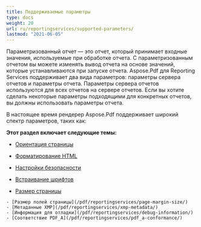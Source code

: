 ```yaml
---
title: Поддерживаемые параметры
type: docs
weight: 20
url: ru/reportingservices/supported-parameters/
lastmod: "2021-06-05"
---
```


Параметризованный отчет — это отчет, который принимает входные значения, используемые при обработке отчета. С параметризованным отчетом вы можете изменять вывод отчета на основе значений, которые устанавливаются при запуске отчета. Aspose.Pdf для Reporting Services поддерживает два вида параметров: параметры сервера отчетов и параметры отчета. Параметры сервера отчетов используются для всех отчетов на сервере отчетов. Если вы хотите сделать некоторые параметры подходящими для конкретных отчетов, вы должны использовать параметры отчета.

В настоящее время рендерер Aspose.Pdf поддерживает широкий спектр параметров, таких как:

**Этот раздел включает следующие темы:**

- [Ориентация страницы](/pdf/reportingservices/page-orientation/)
- [Форматирование HTML](/pdf/reportingservices/html-formatting/)
- [Настройки безопасности](/pdf/reportingservices/security-setting/)
- [Встраивание шрифтов](/pdf/reportingservices/isfontembedded/)

- [Размер страницы](/pdf/reportingservices/pagesize/)
```
- [Размер полей страницы](/pdf/reportingservices/page-margin-size/)
- [Метаданные XMP](/pdf/reportingservices/xmp-metadata/)
- [Информация для отладки](/pdf/reportingservices/debug-information/)
- [Соответствие PDF_A](/pdf/reportingservices/pdf_a-conformance/)
```